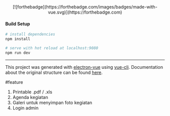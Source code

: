 <div align="center">
[![forthebadge](https://forthebadge.com/images/badges/made-with-vue.svg)](https://forthebadge.com)
</div>


#### Build Setup

``` bash
# install dependencies
npm install

# serve with hot reload at localhost:9080
npm run dev


```

---

This project was generated with [electron-vue](https://github.com/SimulatedGREG/electron-vue) using [vue-cli](https://github.com/vuejs/vue-cli). Documentation about the original structure can be found [here](https://simulatedgreg.gitbooks.io/electron-vue/content/index.html).


#feature
1. Printable .pdf / .xls
2. Agenda kegiatan
3. Galeri untuk menyimpan foto kegiatan
4. Login admin

